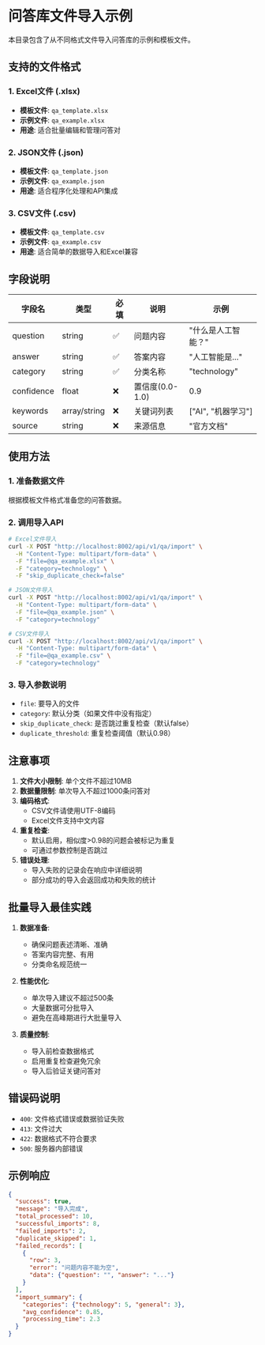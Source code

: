 # 问答库文件导入示例

本目录包含了从不同格式文件导入问答库的示例和模板文件。

## 支持的文件格式

### 1. Excel文件 (.xlsx)
- **模板文件**: `qa_template.xlsx`
- **示例文件**: `qa_example.xlsx`
- **用途**: 适合批量编辑和管理问答对

### 2. JSON文件 (.json)
- **模板文件**: `qa_template.json`
- **示例文件**: `qa_example.json`
- **用途**: 适合程序化处理和API集成

### 3. CSV文件 (.csv)
- **模板文件**: `qa_template.csv`
- **示例文件**: `qa_example.csv`
- **用途**: 适合简单的数据导入和Excel兼容

## 字段说明

| 字段名 | 类型 | 必填 | 说明 | 示例 |
|--------|------|------|------|------|
| question | string | ✅ | 问题内容 | "什么是人工智能？" |
| answer | string | ✅ | 答案内容 | "人工智能是..." |
| category | string | ✅ | 分类名称 | "technology" |
| confidence | float | ❌ | 置信度(0.0-1.0) | 0.9 |
| keywords | array/string | ❌ | 关键词列表 | ["AI", "机器学习"] |
| source | string | ❌ | 来源信息 | "官方文档" |

## 使用方法

### 1. 准备数据文件
根据模板文件格式准备您的问答数据。

### 2. 调用导入API
```bash
# Excel文件导入
curl -X POST "http://localhost:8002/api/v1/qa/import" \
  -H "Content-Type: multipart/form-data" \
  -F "file=@qa_example.xlsx" \
  -F "category=technology" \
  -F "skip_duplicate_check=false"

# JSON文件导入
curl -X POST "http://localhost:8002/api/v1/qa/import" \
  -H "Content-Type: multipart/form-data" \
  -F "file=@qa_example.json" \
  -F "category=technology"

# CSV文件导入
curl -X POST "http://localhost:8002/api/v1/qa/import" \
  -H "Content-Type: multipart/form-data" \
  -F "file=@qa_example.csv" \
  -F "category=technology"
```

### 3. 导入参数说明
- `file`: 要导入的文件
- `category`: 默认分类（如果文件中没有指定）
- `skip_duplicate_check`: 是否跳过重复检查（默认false）
- `duplicate_threshold`: 重复检查阈值（默认0.98）

## 注意事项

1. **文件大小限制**: 单个文件不超过10MB
2. **数据量限制**: 单次导入不超过1000条问答对
3. **编码格式**: 
   - CSV文件请使用UTF-8编码
   - Excel文件支持中文内容
4. **重复检查**: 
   - 默认启用，相似度>0.98的问题会被标记为重复
   - 可通过参数控制是否跳过
5. **错误处理**: 
   - 导入失败的记录会在响应中详细说明
   - 部分成功的导入会返回成功和失败的统计

## 批量导入最佳实践

1. **数据准备**:
   - 确保问题表述清晰、准确
   - 答案内容完整、有用
   - 分类命名规范统一

2. **性能优化**:
   - 单次导入建议不超过500条
   - 大量数据可分批导入
   - 避免在高峰期进行大批量导入

3. **质量控制**:
   - 导入前检查数据格式
   - 启用重复检查避免冗余
   - 导入后验证关键问答对

## 错误码说明

- `400`: 文件格式错误或数据验证失败
- `413`: 文件过大
- `422`: 数据格式不符合要求
- `500`: 服务器内部错误

## 示例响应

```json
{
  "success": true,
  "message": "导入完成",
  "total_processed": 10,
  "successful_imports": 8,
  "failed_imports": 2,
  "duplicate_skipped": 1,
  "failed_records": [
    {
      "row": 3,
      "error": "问题内容不能为空",
      "data": {"question": "", "answer": "..."}
    }
  ],
  "import_summary": {
    "categories": {"technology": 5, "general": 3},
    "avg_confidence": 0.85,
    "processing_time": 2.3
  }
}
```
